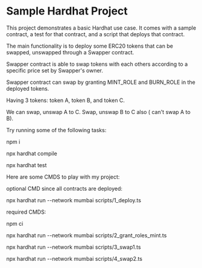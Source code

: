 # Sample Hardhat Project

This project demonstrates a basic Hardhat use case. It comes with a sample contract, a test for that contract, and a script that deploys that contract.

The main functionality is to deploy some ERC20 tokens that can be swapped, unswapped through a Swapper contract.

Swapper contract is able to swap tokens with each others according to a specific price set by Swapper's owner.

Swapper contract can swap by granting MINT_ROLE and BURN_ROLE in the deployed tokens.

Having 3 tokens: token A, token B, and token C.

We can swap, unswap A to C. Swap, unswap B to C also ( can't swap A to B).

Try running some of the following tasks:

npm i

npx hardhat compile

npx hardhat test

Here are some CMDS to play with my project:

optional CMD since all contracts are deployed:

npx hardhat run --network mumbai scripts/1_deploy.ts

required CMDS:

npm ci

npx hardhat run --network mumbai scripts/2_grant_roles_mint.ts

npx hardhat run --network mumbai scripts/3_swap1.ts

npx hardhat run --network mumbai scripts/4_swap2.ts
